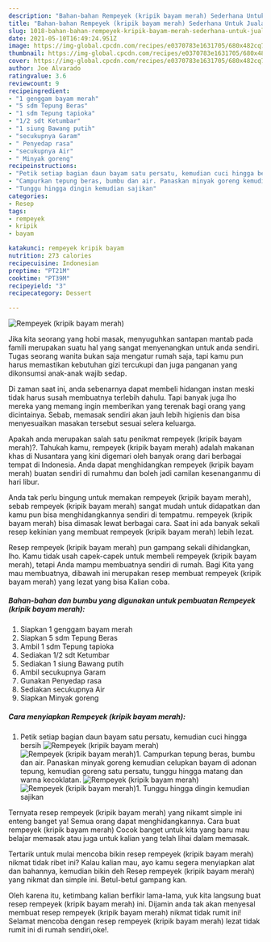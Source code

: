 ```yaml
---
description: "Bahan-bahan Rempeyek (kripik bayam merah) Sederhana Untuk Jualan"
title: "Bahan-bahan Rempeyek (kripik bayam merah) Sederhana Untuk Jualan"
slug: 1018-bahan-bahan-rempeyek-kripik-bayam-merah-sederhana-untuk-jualan
date: 2021-05-10T16:49:24.951Z
image: https://img-global.cpcdn.com/recipes/e0370783e1631705/680x482cq70/rempeyek-kripik-bayam-merah-foto-resep-utama.jpg
thumbnail: https://img-global.cpcdn.com/recipes/e0370783e1631705/680x482cq70/rempeyek-kripik-bayam-merah-foto-resep-utama.jpg
cover: https://img-global.cpcdn.com/recipes/e0370783e1631705/680x482cq70/rempeyek-kripik-bayam-merah-foto-resep-utama.jpg
author: Joe Alvarado
ratingvalue: 3.6
reviewcount: 9
recipeingredient:
- "1 genggam bayam merah"
- "5 sdm Tepung Beras"
- "1 sdm Tepung tapioka"
- "1/2 sdt Ketumbar"
- "1 siung Bawang putih"
- "secukupnya Garam"
- " Penyedap rasa"
- "secukupnya Air"
- " Minyak goreng"
recipeinstructions:
- "Petik setiap bagian daun bayam satu persatu, kemudian cuci hingga bersih"
- "Campurkan tepung beras, bumbu dan air. Panaskan minyak goreng kemudian celupkan bayam di adonan tepung, kemudian goreng satu persatu, tunggu hingga matang dan warna kecoklatan."
- "Tunggu hingga dingin kemudian sajikan"
categories:
- Resep
tags:
- rempeyek
- kripik
- bayam

katakunci: rempeyek kripik bayam 
nutrition: 273 calories
recipecuisine: Indonesian
preptime: "PT21M"
cooktime: "PT39M"
recipeyield: "3"
recipecategory: Dessert

---
```



![Rempeyek (kripik bayam merah)](https://img-global.cpcdn.com/recipes/e0370783e1631705/680x482cq70/rempeyek-kripik-bayam-merah-foto-resep-utama.jpg)

Jika kita seorang yang hobi masak, menyuguhkan santapan mantab pada famili merupakan suatu hal yang sangat menyenangkan untuk anda sendiri. Tugas seorang  wanita bukan saja mengatur rumah saja, tapi kamu pun harus memastikan kebutuhan gizi tercukupi dan juga panganan yang dikonsumsi anak-anak wajib sedap.

Di zaman  saat ini, anda sebenarnya dapat membeli hidangan instan meski tidak harus susah membuatnya terlebih dahulu. Tapi banyak juga lho mereka yang memang ingin memberikan yang terenak bagi orang yang dicintainya. Sebab, memasak sendiri akan jauh lebih higienis dan bisa menyesuaikan masakan tersebut sesuai selera keluarga. 



Apakah anda merupakan salah satu penikmat rempeyek (kripik bayam merah)?. Tahukah kamu, rempeyek (kripik bayam merah) adalah makanan khas di Nusantara yang kini digemari oleh banyak orang dari berbagai tempat di Indonesia. Anda dapat menghidangkan rempeyek (kripik bayam merah) buatan sendiri di rumahmu dan boleh jadi camilan kesenanganmu di hari libur.

Anda tak perlu bingung untuk memakan rempeyek (kripik bayam merah), sebab rempeyek (kripik bayam merah) sangat mudah untuk didapatkan dan kamu pun bisa menghidangkannya sendiri di tempatmu. rempeyek (kripik bayam merah) bisa dimasak lewat berbagai cara. Saat ini ada banyak sekali resep kekinian yang membuat rempeyek (kripik bayam merah) lebih lezat.

Resep rempeyek (kripik bayam merah) pun gampang sekali dihidangkan, lho. Kamu tidak usah capek-capek untuk membeli rempeyek (kripik bayam merah), tetapi Anda mampu membuatnya sendiri di rumah. Bagi Kita yang mau membuatnya, dibawah ini merupakan resep membuat rempeyek (kripik bayam merah) yang lezat yang bisa Kalian coba.

<!--inarticleads1-->

##### Bahan-bahan dan bumbu yang digunakan untuk pembuatan Rempeyek (kripik bayam merah):

1. Siapkan 1 genggam bayam merah
1. Siapkan 5 sdm Tepung Beras
1. Ambil 1 sdm Tepung tapioka
1. Sediakan 1/2 sdt Ketumbar
1. Sediakan 1 siung Bawang putih
1. Ambil secukupnya Garam
1. Gunakan  Penyedap rasa
1. Sediakan secukupnya Air
1. Siapkan  Minyak goreng




<!--inarticleads2-->

##### Cara menyiapkan Rempeyek (kripik bayam merah):

1. Petik setiap bagian daun bayam satu persatu, kemudian cuci hingga bersih
<img src="https://img-global.cpcdn.com/steps/8d06e017a094a03f/160x128cq70/rempeyek-kripik-bayam-merah-langkah-memasak-1-foto.jpg" alt="Rempeyek (kripik bayam merah)"><img src="https://img-global.cpcdn.com/steps/7732020833be9828/160x128cq70/rempeyek-kripik-bayam-merah-langkah-memasak-1-foto.jpg" alt="Rempeyek (kripik bayam merah)">1. Campurkan tepung beras, bumbu dan air. Panaskan minyak goreng kemudian celupkan bayam di adonan tepung, kemudian goreng satu persatu, tunggu hingga matang dan warna kecoklatan.
<img src="https://img-global.cpcdn.com/steps/29379f946421fae6/160x128cq70/rempeyek-kripik-bayam-merah-langkah-memasak-2-foto.jpg" alt="Rempeyek (kripik bayam merah)"><img src="https://img-global.cpcdn.com/steps/7d701eef417b2960/160x128cq70/rempeyek-kripik-bayam-merah-langkah-memasak-2-foto.jpg" alt="Rempeyek (kripik bayam merah)">1. Tunggu hingga dingin kemudian sajikan




Ternyata resep rempeyek (kripik bayam merah) yang nikamt simple ini enteng banget ya! Semua orang dapat menghidangkannya. Cara buat rempeyek (kripik bayam merah) Cocok banget untuk kita yang baru mau belajar memasak atau juga untuk kalian yang telah lihai dalam memasak.

Tertarik untuk mulai mencoba bikin resep rempeyek (kripik bayam merah) nikmat tidak ribet ini? Kalau kalian mau, ayo kamu segera menyiapkan alat dan bahannya, kemudian bikin deh Resep rempeyek (kripik bayam merah) yang nikmat dan simple ini. Betul-betul gampang kan. 

Oleh karena itu, ketimbang kalian berfikir lama-lama, yuk kita langsung buat resep rempeyek (kripik bayam merah) ini. Dijamin anda tak akan menyesal membuat resep rempeyek (kripik bayam merah) nikmat tidak rumit ini! Selamat mencoba dengan resep rempeyek (kripik bayam merah) lezat tidak rumit ini di rumah sendiri,oke!.

